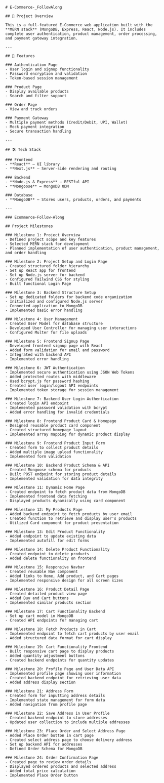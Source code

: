     # E-Commerce-_FollowAlong

    ## 🚀 Project Overview

    This is a full-featured E-Commerce web application built with the **MERN stack** (MongoDB, Express, React, Node.js). It includes complete user authentication, product management, order processing, and payment gateway integration.

    ---

    ## 🔧 Features

    ### Authentication Page  
    - User login and signup functionality  
    - Password encryption and validation  
    - Token-based session management  

    ### Product Page  
    - Display available products  
    - Search and filter support  

    ### Order Page  
    - View and track orders  

    ### Payment Gateway  
    - Multiple payment methods (Credit/Debit, UPI, Wallet)  
    - Mock payment integration  
    - Secure transaction handling  

    ---

    ## 🛠 Tech Stack

    ### Frontend  
    - **React** – UI library  
    - **Next.js** – Server-side rendering and routing  

    ### Backend  
    - **Node.js & Express** – RESTful API  
    - **Mongoose** – MongoDB ODM  

    ### Database  
    - **MongoDB** – Stores users, products, orders, and payments  

    ---

    ### Ecommerce-Follow-Along

    ## Project Milestones

    ### Milestone 1: Project Overview
    - Defined project scope and key features
    - Selected MERN stack for development
    - Planned implementation of user authentication, product management, and order handling

    ### Milestone 2: Project Setup and Login Page
    - Created structured folder hierarchy
    - Set up React app for frontend
    - Set up Node.js server for backend
    - Configured Tailwind CSS for styling
    - Built functional Login Page

    ### Milestone 3: Backend Structure Setup
    - Set up dedicated folders for backend code organization
    - Initialized and configured Node.js server
    - Connected application to MongoDB
    - Implemented basic error handling

    ### Milestone 4: User Management
    - Created User Model for database structure
    - Developed User Controller for managing user interactions
    - Configured Multer for file uploads

    ### Milestone 5: Frontend Signup Page
    - Developed frontend signup page with React
    - Added form validation for email and password
    - Integrated with backend API
    - Implemented error handling

    ### Milestone 6: JWT Authentication
    - Implemented secure authentication using JSON Web Tokens
    - Added protected routes with middleware
    - Used bcrypt.js for password hashing
    - Created user login/logout API endpoints
    - Implemented token storage for session management

    ### Milestone 7: Backend User Login Authentication
    - Created login API endpoint
    - Implemented password validation with bcrypt
    - Added error handling for invalid credentials

    ### Milestone 8: Frontend Product Card & Homepage
    - Designed reusable product card component
    - Created structured homepage layout
    - Implemented array mapping for dynamic product display

    ### Milestone 9: Frontend Product Input Form
    - Created form to collect product details
    - Added multiple image upload functionality
    - Implemented form validation

    ### Milestone 10: Backend Product Schema & API
    - Created Mongoose schema for products
    - Built POST endpoint for storing product details
    - Implemented validation for data integrity

    ### Milestone 11: Dynamic Home Page
    - Created endpoint to fetch product data from MongoDB
    - Implemented frontend data fetching
    - Displayed products dynamically using card component

    ### Milestone 12: My Products Page
    - Added backend endpoint to fetch products by user email
    - Created function to retrieve and display user's products
    - Utilized Card component for product presentation

    ### Milestone 13: Edit Product Functionality
    - Added endpoint to update existing data
    - Implemented autofill for edit forms

    ### Milestone 14: Delete Product Functionality
    - Created endpoint to delete products
    - Added delete functionality on frontend

    ### Milestone 15: Responsive Navbar
    - Created reusable Nav component
    - Added links to Home, Add product, and Cart pages
    - Implemented responsive design for all screen sizes

    ### Milestone 16: Product Detail Page
    - Created detailed product view page
    - Added Buy and Cart buttons
    - Implemented similar products section

    ### Milestone 17: Cart Functionality Backend
    - Set up cart model in MongoDB
    - Created API endpoints for managing cart

    ### Milestone 18: Fetch Products in Cart
    - Implemented endpoint to fetch cart products by user email
    - Added structured data format for cart display

    ### Milestone 19: Cart Functionality Frontend
    - Built responsive cart page to display products
    - Added quantity adjustment buttons
    - Created backend endpoints for quantity updates

    ### Milestone 20: Profile Page and User Data API
    - Implemented profile page showing user information
    - Created backend endpoint for retrieving user data
    - Added address display section

    ### Milestone 21: Address Form
    - Created form for inputting address details
    - Implemented state management for form data
    - Added navigation from profile page

    ### Milestone 22: Save Address in User Profile
    - Created backend endpoint to store addresses
    - Updated user collection to include multiple addresses

    ### Milestone 23: Place Order and Select Address Page
    - Added Place Order button in cart page
    - Created select address page to choose delivery address
    - Set up backend API for addresses
    - Defined Order Schema for MongoDB

    ### Milestone 24: Order Confirmation Page
    - Created page to review order details
    - Displayed ordered products and selected address
    - Added total price calculation
    - Implemented Place Order button

